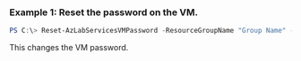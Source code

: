 ### Example 1: Reset the password on the VM.
```powershell
PS C:\> Reset-AzLabServicesVMPassword -ResourceGroupName "Group Name" -LabName "Lab Name" -VirtualMachineName 0 -Password "New Password"

```

This changes the VM password.
